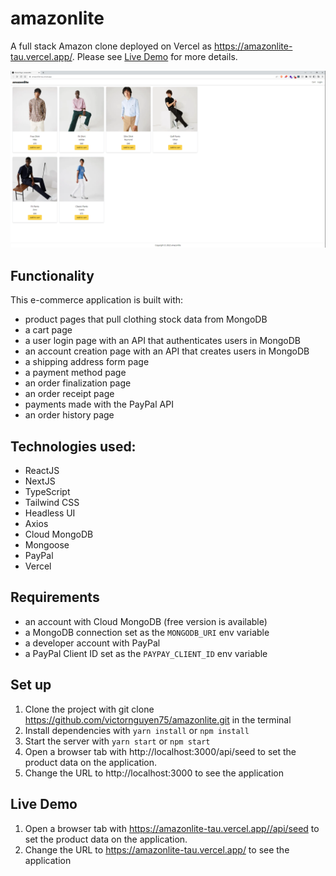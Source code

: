# amazonlite

A full stack Amazon clone deployed on Vercel as https://amazonlite-tau.vercel.app/. Please see [Live Demo](Live-Demo) for more details.

![Amazonlite Home Page](/public/images/homepage.png)

## Functionality

This e-commerce application is built with:

- product pages that pull clothing stock data from MongoDB
- a cart page
- a user login page with an API that authenticates users in MongoDB
- an account creation page with an API that creates users in MongoDB
- a shipping address form page
- a payment method page
- an order finalization page
- an order receipt page
- payments made with the PayPal API
- an order history page

## Technologies used:

- ReactJS
- NextJS
- TypeScript
- Tailwind CSS
- Headless UI
- Axios
- Cloud MongoDB
- Mongoose
- PayPal
- Vercel

## Requirements

- an account with Cloud MongoDB (free version is available)
- a MongoDB connection set as the `MONGODB_URI` env variable
- a developer account with PayPal
- a PayPal Client ID set as the `PAYPAY_CLIENT_ID` env variable

## Set up

1. Clone the project with git clone https://github.com/victornguyen75/amazonlite.git in the terminal
2. Install dependencies with `yarn install` or `npm install`
3. Start the server with `yarn start` or `npm start`
4. Open a browser tab with http://localhost:3000/api/seed to set the product data on the application.
5. Change the URL to http://localhost:3000 to see the application

## Live Demo

1. Open a browser tab with https://amazonlite-tau.vercel.app//api/seed to set the product data on the application.
2. Change the URL to https://amazonlite-tau.vercel.app/ to see the application
